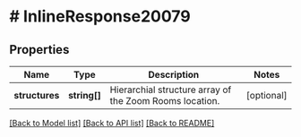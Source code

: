 # # InlineResponse20079

## Properties

Name | Type | Description | Notes
------------ | ------------- | ------------- | -------------
**structures** | **string[]** | Hierarchial structure array of the Zoom Rooms location. | [optional] 

[[Back to Model list]](../../README.md#documentation-for-models) [[Back to API list]](../../README.md#documentation-for-api-endpoints) [[Back to README]](../../README.md)


